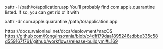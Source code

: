 xattr -l /path/to/application.app
You'll probably find com.apple.quarantine listed. If so, you can get rid of it with

xattr -dr com.apple.quarantine /path/to/application.app

https://docs.avaloniaui.net/docs/deployment/macOS
https://github.com/Kong/insomnia/blob/c4dff179daa1895246edbbe335c58d559167f761/.github/workflows/release-build.yml#L169

